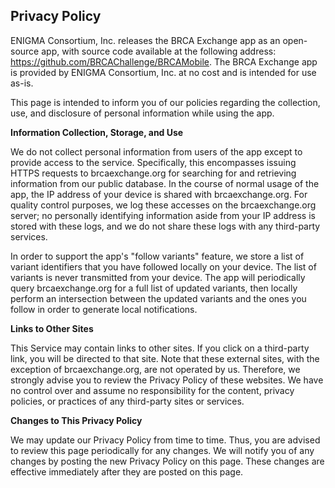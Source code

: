 ## Privacy Policy

ENIGMA Consortium, Inc. releases the BRCA Exchange app as an open-source app, with source code available at the following address: https://github.com/BRCAChallenge/BRCAMobile. The BRCA Exchange app is provided by ENIGMA Consortium, Inc. at no cost and is intended for use as-is.

This page is intended to inform you of our policies regarding the collection, use, and disclosure of personal information while using the app.

**Information Collection, Storage, and Use**

We do not collect personal information from users of the app except to provide access to the service. Specifically, this encompasses issuing HTTPS requests to brcaexchange.org for searching for and retrieving information from our public database. In the course of normal usage of the app, the IP address of your device is shared with brcaexchange.org. For quality control purposes, we log these accesses on the brcaexchange.org server; no personally identifying information aside from your IP address is stored with these logs, and we do not share these logs with any third-party services.

In order to support the app's "follow variants" feature, we store a list of variant identifiers that you have followed locally on your device. The list of variants is never transmitted from your device. The app will periodically query brcaexchange.org for a full list of updated variants, then locally perform an intersection between the updated variants and the ones you follow in order to generate local notifications.

**Links to Other Sites**

This Service may contain links to other sites. If you click on a third-party link, you will be directed to that site. Note that these external sites, with the exception of brcaexchange.org, are not operated by us. Therefore, we strongly advise you to review the Privacy Policy of these websites. We have no control over and assume no responsibility for the content, privacy policies, or practices of any third-party sites or services.

**Changes to This Privacy Policy**

We may update our Privacy Policy from time to time. Thus, you are advised to review this page periodically for any changes. We will notify you of any changes by posting the new Privacy Policy on this page. These changes are effective immediately after they are posted on this page.
